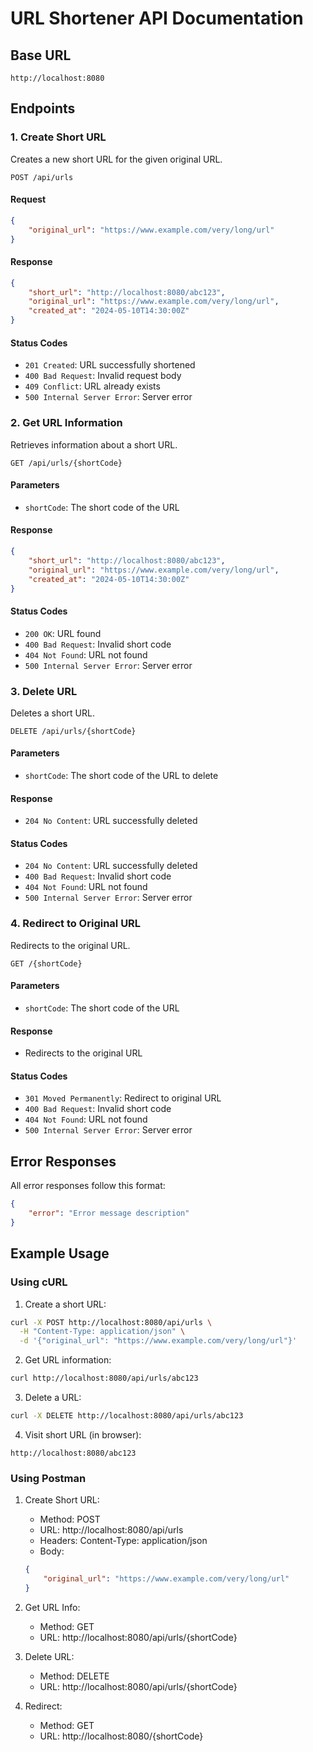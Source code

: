 # URL Shortener API Documentation

## Base URL
```
http://localhost:8080
```

## Endpoints

### 1. Create Short URL
Creates a new short URL for the given original URL.

```
POST /api/urls
```

#### Request
```json
{
    "original_url": "https://www.example.com/very/long/url"
}
```

#### Response
```json
{
    "short_url": "http://localhost:8080/abc123",
    "original_url": "https://www.example.com/very/long/url",
    "created_at": "2024-05-10T14:30:00Z"
}
```

#### Status Codes
- `201 Created`: URL successfully shortened
- `400 Bad Request`: Invalid request body
- `409 Conflict`: URL already exists
- `500 Internal Server Error`: Server error

### 2. Get URL Information
Retrieves information about a short URL.

```
GET /api/urls/{shortCode}
```

#### Parameters
- `shortCode`: The short code of the URL

#### Response
```json
{
    "short_url": "http://localhost:8080/abc123",
    "original_url": "https://www.example.com/very/long/url",
    "created_at": "2024-05-10T14:30:00Z"
}
```

#### Status Codes
- `200 OK`: URL found
- `400 Bad Request`: Invalid short code
- `404 Not Found`: URL not found
- `500 Internal Server Error`: Server error

### 3. Delete URL
Deletes a short URL.

```
DELETE /api/urls/{shortCode}
```

#### Parameters
- `shortCode`: The short code of the URL to delete

#### Response
- `204 No Content`: URL successfully deleted

#### Status Codes
- `204 No Content`: URL successfully deleted
- `400 Bad Request`: Invalid short code
- `404 Not Found`: URL not found
- `500 Internal Server Error`: Server error

### 4. Redirect to Original URL
Redirects to the original URL.

```
GET /{shortCode}
```

#### Parameters
- `shortCode`: The short code of the URL

#### Response
- Redirects to the original URL

#### Status Codes
- `301 Moved Permanently`: Redirect to original URL
- `400 Bad Request`: Invalid short code
- `404 Not Found`: URL not found
- `500 Internal Server Error`: Server error

## Error Responses
All error responses follow this format:
```json
{
    "error": "Error message description"
}
```

## Example Usage

### Using cURL

1. Create a short URL:
```bash
curl -X POST http://localhost:8080/api/urls \
  -H "Content-Type: application/json" \
  -d '{"original_url": "https://www.example.com/very/long/url"}'
```

2. Get URL information:
```bash
curl http://localhost:8080/api/urls/abc123
```

3. Delete a URL:
```bash
curl -X DELETE http://localhost:8080/api/urls/abc123
```

4. Visit short URL (in browser):
```
http://localhost:8080/abc123
```

### Using Postman

1. Create Short URL:
   - Method: POST
   - URL: http://localhost:8080/api/urls
   - Headers: Content-Type: application/json
   - Body:
   ```json
   {
       "original_url": "https://www.example.com/very/long/url"
   }
   ```

2. Get URL Info:
   - Method: GET
   - URL: http://localhost:8080/api/urls/{shortCode}

3. Delete URL:
   - Method: DELETE
   - URL: http://localhost:8080/api/urls/{shortCode}

4. Redirect:
   - Method: GET
   - URL: http://localhost:8080/{shortCode} 